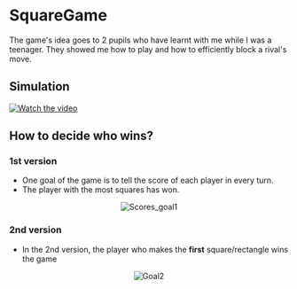 # SquareGame
The game's idea goes to 2 pupils who have learnt with me while I was a teenager.
They showed me how to play and how to efficiently block a rival's move.
## Simulation
[![Watch the video](https://www.wikihow.com/images/thumb/9/9a/Play-Dots-and-Boxes-Step-1.jpg/v4-460px-Play-Dots-and-Boxes-Step-1.jpg.webp)](https://www.youtube.com/watch?v=FLNPAKBJavY&ab_channel=JonathanNethercott)

## How to decide who wins?
### 1st version
  - One goal of the game is to tell the score of each player in every turn.
  - The player with the most squares has won.
<p align="center">
  <img src="https://www.wikihow.com/images/thumb/9/9a/Play-Dots-and-Boxes-Step-1.jpg/v4-460px-Play-Dots-and-Boxes-Step-1.jpg.webp" alt="Scores_goal1">
</p>

### 2nd version
  - In the 2nd version, the player who makes the **first** square/rectangle wins the game

<p align="center">
  <img src="https://media1.tenor.com/m/O2ZgbQ--_XUAAAAC/spongebob-squarepants-spongebob.gif" alt="Goal2">
</p>


  


